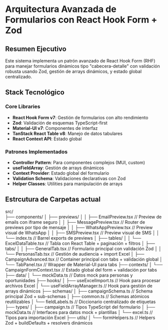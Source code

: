 # Arquitectura Avanzada de Formularios con React Hook Form + Zod

## Resumen Ejecutivo

Este sistema implementa un patrón avanzado de React Hook Form (RHF) para manejar formularios dinámicos tipo "cabecera-detalle" con validación robusta usando Zod, gestión de arrays dinámicos, y estado global centralizado.

## Stack Tecnológico

### Core Libraries
- **React Hook Form v7**: Gestión de formularios con alto rendimiento
- **Zod**: Validación de esquemas TypeScript-first
- **Material-UI v7**: Componentes de interfaz
- **TanStack React Table v8**: Manejo de datos tabulares
- **React Context API**: Estado global

### Patrones Implementados
- **Controller Pattern**: Para componentes complejos (MUI, custom)
- **useFieldArray**: Gestión de arrays dinámicos
- **Context Provider**: Estado global del formulario
- **Validation Schema**: Validaciones declarativas con Zod
- **Helper Classes**: Utilities para manipulación de arrays

## Estrcutura de Carpetas actual

src/    
├── components/
│   ├── previews/
│   │   ├── EmailPreview.tsx           // Preview de emails con iframe seguro
│   │   ├── MessagePreview.tsx         // Router de previews por tipo de mensaje
│   │   ├── WhatsAppPreview.tsx        // Preview visual de WhatsApp
│   │   ├── SMSPreview.tsx             // Preview visual de SMS
│   │   └── index.ts                   // Barrel exports de previews
│   ├── tables/
│   │   └── ExcelDataTable.tsx         // Tabla con React Table + paginación + filtros
│   ├── tabs/
│   │   ├── GeneralTab.tsx             // Formulario principal con validación Zod
│   │   └── PersonasTab.tsx            // Gestión de audiencia + import Excel
│   ├── CampaignAdvanced.tsx           // Container principal con tabs + validación global
│   └── TabPanel.tsx                   // Wrapper de Material-UI para tabs
├── contexts/
│   └── CampaignFormContext.tsx        // Estado global del form + validación por tabs
├── data/
│   └── mockData.ts                    // Datos mock para personas y oportunidades
├── hooks/
│   ├── useExcelImport.ts              // Hook para procesar archivos Excel
│   └── useFieldArrayManager.ts        // Hook para gestión de arrays dinámicos
├── schemas/
│   ├── campaignSchema.ts              // Schema principal Zod + sub-schemas
│   ├── common.ts                      // Schemas atómicos reutilizables
│   └── fieldLabels.ts                 // Diccionario centralizado de etiquetas
├── types/
│   ├── campaign.ts                    // Tipos TypeScript del formulario
│   ├── mockData.ts                    // Interfaces para datos mock + plantillas
│   └── excel.ts                       // Tipos para importación Excel
├── utils/
│   └── formHelpers.ts                 // Helpers Zod + buildDefaults + resolvers dinámicos
